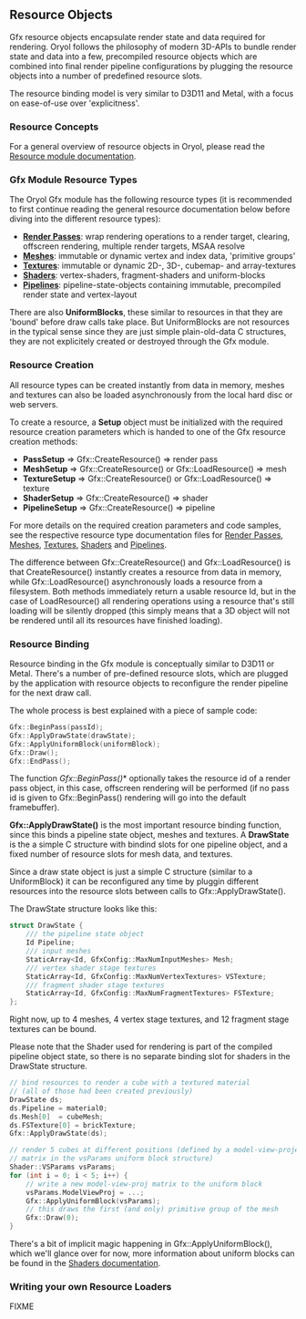 ## Resource Objects

Gfx resource objects encapsulate render state and data required
for rendering. Oryol follows the philosophy of modern 
3D-APIs to bundle render state and data into a few, precompiled
resource objects which are combined into final render pipeline
configurations by plugging the resource objects into 
a number of predefined resource slots.

The resource binding model is very similar to D3D11 and Metal,
with a focus on ease-of-use over 'explicitness'.

### Resource Concepts

For a general overview of resource objects in Oryol, 
please read the [Resource module documentation](../Resources/README.md).

### Gfx Module Resource Types

The Oryol Gfx module has the following resource types (it is recommended to first continue reading the general resource documentation below before diving into the different resource types):

* **[Render Passes](RenderPasses.md)**: wrap rendering operations to a render target, clearing, offscreen rendering, multiple render targets, MSAA resolve
* **[Meshes](Meshes.md)**: immutable or dynamic vertex and index data, 'primitive groups'
* **[Textures](Textures.md)**: immutable or dynamic 2D-, 3D-, cubemap- and array-textures
* **[Shaders](Shaders.md)**: vertex-shaders, fragment-shaders and uniform-blocks
* **[Pipelines](Pipelines.md)**: pipeline-state-objects containing immutable, precompiled render state and vertex-layout

There are also **UniformBlocks**, these similar to resources in that
they are 'bound' before draw calls take place. But UniformBlocks 
are not resources in the typical sense since they are just simple
plain-old-data C structures, they are not explicitely created or destroyed through the Gfx module.

### Resource Creation

All resource types can be created instantly from data in memory,
meshes and textures can also be loaded asynchronously from the local
hard disc or web servers.

To create a resource, a **Setup** object must be initialized with
the required resource creation parameters which is handed to one
of the Gfx resource creation methods:

* **PassSetup** => Gfx::CreateResource() => render pass
* **MeshSetup** => Gfx::CreateResource() or Gfx::LoadResource() => mesh
* **TextureSetup** => Gfx::CreateResource() or Gfx::LoadResource() => texture
* **ShaderSetup** => Gfx::CreateResource() => shader
* **PipelineSetup** => Gfx::CreateResource() => pipeline

For more details on the required creation parameters and code
samples, see the respective resource type documentation files
for [Render Passes](RenderPasses.md), [Meshes](Meshes.md), [Textures](Textures.md), [Shaders](Shaders.md) and [Pipelines](Pipelines.md).

The difference between Gfx::CreateResource() and Gfx::LoadResource()
is that CreateResource() instantly creates a resource from data
in memory, while Gfx::LoadResource() asynchronously loads a resource
from a filesystem. Both methods immediately return a usable
resource Id, but in the case of LoadResource() all rendering 
operations using a resource that's still loading will be silently
dropped (this simply means that a 3D object will not be rendered
until all its resources have finished loading).

### Resource Binding

Resource binding in the Gfx module is conceptually similar to
D3D11 or Metal. There's a number of pre-defined resource slots,
which are plugged by the application with resource objects
to reconfigure the render pipeline for the next draw call.

The whole process is best explained with a piece of sample code:

```cpp
Gfx::BeginPass(passId);
Gfx::ApplyDrawState(drawState);
Gfx::ApplyUniformBlock(uniformBlock);
Gfx::Draw();
Gfx::EndPass();
```

The function **Gfx::BeginPass*()** optionally takes the resource id of
a render pass object, in this case, offscreen rendering will be 
performed (if no pass id is given to Gfx::BeginPass() rendering
will go into the default framebuffer).

**Gfx::ApplyDrawState()** is the most important resource binding
function, since this binds a pipeline state object, meshes and 
textures. A **DrawState** is the a simple C structure with bindind
slots for one pipeline object, and a fixed number of resource slots
for mesh data, and textures. 

Since a draw state object is just a simple C structure (similar to a
UniformBlock) it can be reconfigured any time by pluggin different resources
into the resource slots between calls to Gfx::ApplyDrawState().

The DrawState structure looks like this:

```cpp
struct DrawState {
    /// the pipeline state object
    Id Pipeline;
    /// input meshes
    StaticArray<Id, GfxConfig::MaxNumInputMeshes> Mesh;
    /// vertex shader stage textures
    StaticArray<Id, GfxConfig::MaxNumVertexTextures> VSTexture;
    /// fragment shader stage textures
    StaticArray<Id, GfxConfig::MaxNumFragmentTextures> FSTexture;
};
```
Right now, up to 4 meshes, 4 vertex stage textures, and 12 
fragment stage textures can be bound.

Please note that the Shader used for rendering is part of the
compiled pipeline object state, so there is no separate 
binding slot for shaders in the DrawState structure.

```cpp
// bind resources to render a cube with a textured material
// (all of those had been created previously)
DrawState ds;
ds.Pipeline = material0;
ds.Mesh[0]  = cubeMesh;
ds.FSTexture[0] = brickTexture;
Gfx::ApplyDrawState(ds);

// render 5 cubes at different positions (defined by a model-view-projection
// matrix in the vsParams uniform block structure)
Shader::VSParams vsParams;
for (int i = 0; i < 5; i++) {
    // write a new model-view-proj matrix to the uniform block
    vsParams.ModelViewProj = ...;
    Gfx::ApplyUniformBlock(vsParams);
    // this draws the first (and only) primitive group of the mesh
    Gfx::Draw(0);
}
```

There's a bit of implicit magic happening in Gfx::ApplyUniformBlock(), which
we'll glance over for now, more information about uniform blocks can 
be found in the [Shaders documentation](Shaders.md).

### Writing your own Resource Loaders

FIXME

